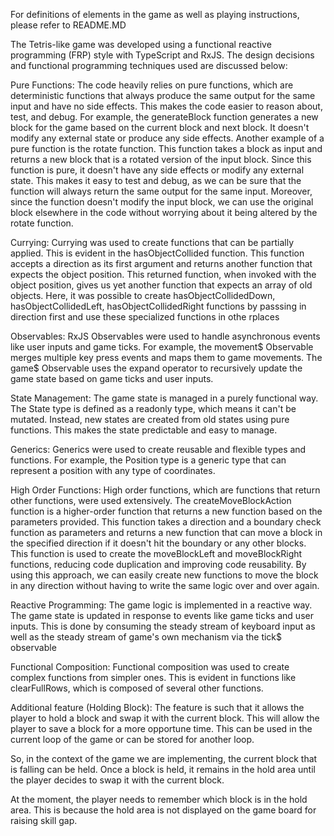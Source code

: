 For definitions of elements in the game as well as playing instructions, please refer to README.MD

The Tetris-like game was developed using a functional reactive programming (FRP) style with TypeScript and RxJS. The design decisions and functional programming techniques used are discussed below:

Pure Functions:
The code heavily relies on pure functions, which are deterministic functions that always produce the same output for the same input and have no side effects. This makes the code easier to reason about, test, and debug. For example, the generateBlock function generates a new block for the game based on the current block and next block. It doesn't modify any external state or produce any side effects. Another example of a pure function is the rotate function. This function takes a block as input and returns a new block that is a rotated version of the input block. Since this function is pure, it doesn't have any side effects or modify any external state. This makes it easy to test and debug, as we can be sure that the function will always return the same output for the same input. Moreover, since the function doesn't modify the input block, we can use the original block elsewhere in the code without worrying about it being altered by the rotate function.

Currying:
Currying was used to create functions that can be partially applied. This is evident in the hasObjectCollided function. This function accepts a direction as its first argument and returns another function that expects the object position. This returned function, when invoked with the object position, gives us yet another function that expects an array of old objects. Here, it was possible to create hasObjectCollidedDown, hasObjectCollidedLeft, hasObjectCollidedRight functions by passsing in direction first and use these specialized functions in othe rplaces

Observables:
RxJS Observables were used to handle asynchronous events like user inputs and game ticks. For example, the movement$ Observable merges multiple key press events and maps them to game movements. The game$ Observable uses the expand operator to recursively update the game state based on game ticks and user inputs.

State Management:
The game state is managed in a purely functional way. The State type is defined as a readonly type, which means it can't be mutated. Instead, new states are created from old states using pure functions. This makes the state predictable and easy to manage.

Generics:
Generics were used to create reusable and flexible types and functions. For example, the Position type is a generic type that can represent a position with any type of coordinates.

High Order Functions:
High order functions, which are functions that return other functions, were used extensively. The createMoveBlockAction function is a higher-order function that returns a new function based on the parameters provided. This function takes a direction and a boundary check function as parameters and returns a new function that can move a block in the specified direction if it doesn't hit the boundary or any other blocks. This function is used to create the moveBlockLeft and moveBlockRight functions, reducing code duplication and improving code reusability. By using this approach, we can easily create new functions to move the block in any direction without having to write the same logic over and over again.

Reactive Programming:
The game logic is implemented in a reactive way. The game state is updated in response to events like game ticks and user inputs. This is done by consuming the steady stream of keyboard input as well as the steady stream of game's own mechanism via the tick$ observable

Functional Composition:
Functional composition was used to create complex functions from simpler ones. This is evident in functions like clearFullRows, which is composed of several other functions.

Additional feature (Holding Block):
The feature is such that it allows the player to hold a block and swap it with the current block. This will allow the player to save a block for a more opportune time. This can be used in the current loop of the game or can be stored for another loop.

So, in the context of the game we are implementing, the current block that is falling can be held. Once a block is held, it remains in the hold area until the player decides to swap it with the current block.

At the moment, the player needs to remember which block is in the hold area. This is because the hold area is not displayed on the game board for raising skill gap.
